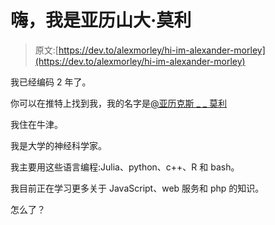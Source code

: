 # 嗨，我是亚历山大·莫利

> 原文:[https://dev.to/alexmorley/hi-im-alexander-morley](https://dev.to/alexmorley/hi-im-alexander-morley)

我已经编码 2 年了。

你可以在推特上找到我，我的名字是[@亚历克斯 _ _ 莫利](https://twitter.com/alex__morley)

我住在牛津。

我是大学的神经科学家。

我主要用这些语言编程:Julia、python、c++、R 和 bash。

我目前正在学习更多关于 JavaScript、web 服务和 php 的知识。

怎么了？